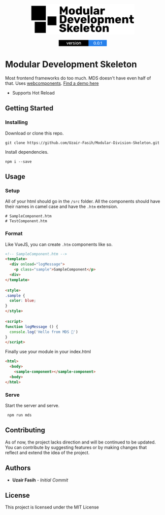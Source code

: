 <p align="center"><img height="100" src="./division/assets/MDS Logo.png" alt="Sandglass logo"></p>

<p align="center">
  <img height="20" margin="20" src="./division/assets/version.png" alt="Version Status" />
</p>


# Modular Development Skeleton
Most frontend frameworks do too much. MDS doesn't have even half of that.
Uses <a href="https://www.webcomponents.org/introduction" target="_blank" rel="noopener noreferrer">webcomponents</a>.
[Find a demo here](http://www.uzairfasih.me/Modular-Division-Skeleton/dist/)

* Supports Hot Reload

## Getting Started

### Installing

Download or clone this repo.
```
git clone https://github.com/Uzair-Fasih/Modular-Division-Skeleton.git
```

Install dependencies.
```
npm i --save
```

## Usage

### Setup

All of your html should go in the `/src` folder.
All the components should have their names in camel case and have the `.htm` extension.

```
# SampleComponent.htm
# TestComponent.htm
```

### Format

Like VueJS, you can create `.htm` components like so.

```HTML
<!-- SampleComponent.htm -->
<template>
  <div onload="logMessage">
    <p class="sample">SampleComponent</p>
  <div>
</template>

<style>
.sample {
  color: blue;
}
</style>

<script>
function logMessage () {
  console.log('Hello from MDS 👋')
}
</script>
```

Finally use your module in your index.html

```HTML
<html>
  <body>
    <sample-component></sample-component>
  <body>
</html>
```

### Serve

Start the server and serve. 

```
 npm run mds
```

## Contributing

As of now, the project lacks direction and will be continued to be updated. You can contribute by suggesting features or by making changes that reflect and extend the idea of the project.

## Authors

* **Uzair Fasih** - *Initial Commit*

## License

This project is licensed under the MIT License

